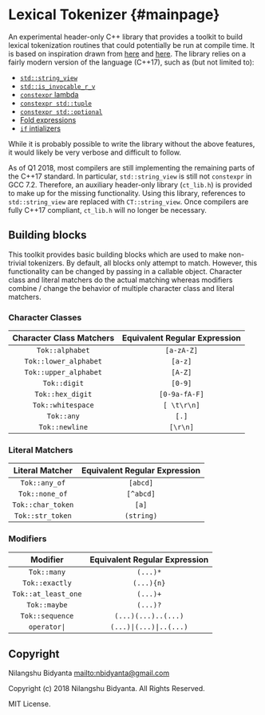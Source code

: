 # Lexical Tokenizer	{#mainpage}
An experimental header-only C++ library that provides a toolkit to build lexical tokenization routines that could potentially be run at compile time. It is based on inspiration drawn from [here](https://fsharpforfunandprofit.com/posts/understanding-parser-combinators/) and [here](https://www.youtube.com/watch?v=PJwd4JLYJJY). The library relies on a fairly modern version of the language (C++17), such as (but not limited to):
* [`std::string_view`](http://en.cppreference.com/w/cpp/string/basic_string_view)
* [`std::is_invocable_r_v`](http://en.cppreference.com/w/cpp/types/is_invocable)
* [`constexpr` lambda](http://en.cppreference.com/w/cpp/language/lambda)
* [`constexpr std::tuple`](http://en.cppreference.com/w/cpp/utility/tuple)
* [`constexpr std::optional`](http://en.cppreference.com/w/cpp/utility/optional)
* [Fold expressions](http://en.cppreference.com/w/cpp/language/fold)
* [`if` intializers](http://en.cppreference.com/w/cpp/language/if)

While it is probably possible to write the library without the above features, it would likely be very verbose and difficult to follow.

As of Q1 2018, most compilers are still implementing the remaining parts of the C++17 standard. In particular, `std::string_view` is still not `constexpr` in GCC 7.2. Therefore, an auxiliary header-only library (`ct_lib.h`) is provided to make up for the missing functionality. Using this library, references to `std::string_view` are replaced with `CT::string_view`. Once compilers are fully C++17 compliant, `ct_lib.h` will no longer be necessary.

## Building blocks
This toolkit provides basic building blocks which are used to make non-trivial tokenizers. By default, all blocks only attempt to match. However, this functionality can be changed by passing in a callable object. Character class and literal matchers do the actual matching whereas modifiers combine / change the behavior of multiple character class and literal matchers.

### Character Classes
|Character Class Matchers|Equivalent Regular Expression|
|:---:|:---:|
|`Tok::alphabet`|`[a-zA-Z]`|
|`Tok::lower_alphabet`|`[a-z]`|
|`Tok::upper_alphabet`|`[A-Z]`|
|`Tok::digit`|`[0-9]`|
|`Tok::hex_digit`|`[0-9a-fA-F]`|
|`Tok::whitespace`|`[ \t\r\n]`|
|`Tok::any`|`[.]`|
|`Tok::newline`|`[\r\n]`|

### Literal Matchers
|Literal Matcher|Equivalent Regular Expression|
|:---:|:---:|
|`Tok::any_of`|`[abcd]`|
|`Tok::none_of`|`[^abcd]`|
|`Tok::char_token`|`[a]`|
|`Tok::str_token`|`(string)`|

### Modifiers
|Modifier|Equivalent Regular Expression|
|:---:|:---:|
|`Tok::many`|`(...)*`|
|`Tok::exactly`|`(...){n}`|
|`Tok::at_least_one`|`(...)+`|
|`Tok::maybe`|`(...)?`|
|`Tok::sequence`|`(...)(...)..(...)`|
|`operator\|`|`(...)\|(...)\|..(...)`|


## Copyright
Nilangshu Bidyanta <mailto:nbidyanta@gmail.com>

Copyright (c) 2018 Nilangshu Bidyanta. All Rights Reserved.

MIT License.
